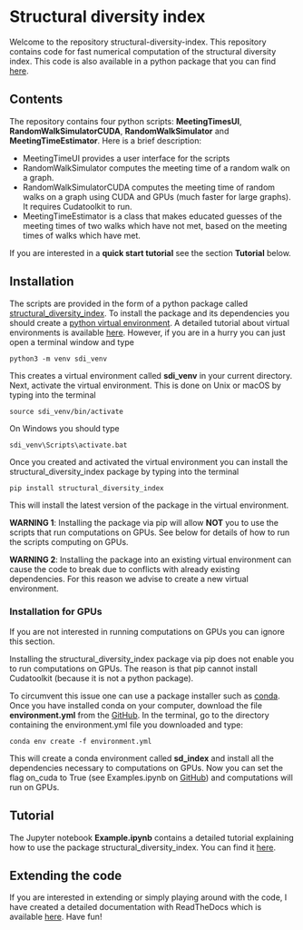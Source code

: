 # Structural diversity index

Welcome to the repository structural-diversity-index.
This repository contains code for fast numerical computation of the structural diversity index.
This code is also available in a python package that you can find [here](https://pypi.org/project/structural-diversity-index/).

## Contents
The repository contains four python scripts: **MeetingTimesUI**, **RandomWalkSimulatorCUDA**, **RandomWalkSimulator** and **MeetingTimeEstimator**.
Here is a brief description:

   * MeetingTimeUI provides a user interface for the scripts
   * RandomWalkSimulator computes the meeting time of a random walk on a graph.
   * RandomWalkSimulatorCUDA computes the meeting time of random walks on a graph using CUDA and GPUs (much faster for large graphs). It requires Cudatoolkit to run.
   * MeetingTimeEstimator is a class that makes educated guesses of the meeting times of two walks which have not met, based on the meeting times of walks which have met.

If you are interested in a **quick start tutorial** see the section **Tutorial** below.

## Installation

The scripts are provided in the form of a python package called [structural_diversity_index](https://pypi.org/project/structural-diversity-index/).
To install the package and its dependencies you should create a [python virtual environment](https://docs.python.org/3/library/venv.html).
A detailed tutorial about virtual environments is available [here](https://docs.python.org/3/tutorial/venv.html). 
However, if you are in a hurry you can just open a terminal window and type

```
python3 -m venv sdi_venv
```
This creates a virtual environment called **sdi_venv** in your current directory.
Next, activate the virtual environment. This is done on Unix or macOS by typing into the terminal
```
source sdi_venv/bin/activate
```
On Windows you should type
```
sdi_venv\Scripts\activate.bat
```
Once you created and activated the virtual environment you can install the structural_diversity_index package by typing into the terminal
```
pip install structural_diversity_index
```

This will install the latest version  of the package in the virtual environment.

**WARNING 1**: Installing the package via pip will allow **NOT** you to use the scripts that run computations on GPUs.
See below for details of how to run the scripts computing on GPUs.

**WARNING 2**: Installing the package into an existing virtual environment can cause the code to break due to conflicts with already
existing dependencies. For this reason we advise to create a new virtual environment. 

### Installation for GPUs

If you are not interested in running computations on GPUs you can ignore this section.

Installing the structural_diversity_index package via pip does not enable you to run computations on GPUs.
The reason is that pip cannot install Cudatoolkit (because it is not a python package).

To circumvent this issue one can use a package installer such as [conda](https://www.anaconda.com/products/individual).
Once you have installed conda on your computer, download the file **environment.yml** from the [GitHub](https://github.com/ethz-coss/Structural-diversity-index).
In the terminal, go to the directory containing the environment.yml file you downloaded and type:

```
conda env create -f environment.yml
```

This will create a conda environment called **sd_index** and install all the dependencies necessary to computations on GPUs.
Now you can set the flag on_cuda to True (see Examples.ipynb on [GitHub](https://github.com/ethz-coss/Structural-diversity-index>)) and computations will run on GPUs.

## Tutorial
The Jupyter notebook **Example.ipynb** contains a detailed tutorial explaining how to use the package structural_diversity_index.
You can find it [here](https://github.com/ethz-coss/Structural-diversity-index).


## Extending the code
If you are interested in extending or simply playing around with the code, I have created a detailed documentation with ReadTheDocs which is available [here](https://rse-distance.readthedocs.io). 
Have fun!



